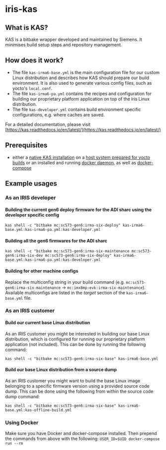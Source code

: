 # iris-kas

## What is KAS?
KAS is a bitbake wrapper developed and maintained by Siemens.
It minimises build setup steps and repository management.

## How does it work?
- The file `kas-irma6-base.yml` is the main configuration file for our custom Linux distribution and describes how KAS should prepare our build environment. It is also used to generate various config files, such as yocto's `local.conf`.
- The file `kas-irma6-pa.yml` contains the recipes and configuration for building our proprietary platform application on top of the iris Linux distribution.
- The file `kas-developer.yml` contains build environment specific configurations, e.g. where caches are saved.

For a detailed documentation, please visit [https://kas.readthedocs.io/en/latest/](https://kas.readthedocs.io/en/latest/)

## Prerequisites 
- either a [native KAS installation](https://kas.readthedocs.io/en/latest/userguide.html#dependencies-installation) on a [host system prepared for yocto builds](https://www.yoctoproject.org/docs/3.1/mega-manual/mega-manual.html#brief-compatible-distro) or an installed and running [docker daemon](https://docs.docker.com/engine/install/), as well as [docker-compose](https://docs.docker.com/compose/install/)

## Example usages

### As an IRIS developer

#### Building the current gen6 deploy firmware for the ADI sharc using the developer specific config
`kas shell -c "bitbake mc:sc573-gen6:irma-six-deploy" kas-irma6-base.yml:kas-irma6-pa.yml:kas-developer.yml`

#### Building all the gen6 firmwares for the ADI sharc
`kas shell -c "bitbake mc:sc573-gen6:irma-six-maintenance mc:sc573-gen6:irma-six-dev mc:sc573-gen6:irma-six-deploy" kas-irma6-base.yml:kas-irma6-pa.yml:kas-developer.yml`

#### Building for other machine configs
Replace the multiconfig string in your build command (e.g. `mc:sc573-gen6:irma-six-maintenance` -> `mc:imx8mp-evk:irma-six-maintenance`).
Available multiconfigs are listed in the *target* section of the `kas-irma6-base.yml` file.

### As an IRIS customer

#### Build our current base Linux distribution
As an IRIS customer you might be interested in building our base Linux distribution, which is configured for running our proprietary platform application (not included). This can be done by running the following command:

`kas shell -c "bitbake mc:sc573-gen6:irma-six-base" kas-irma6-base.yml`

#### Build our base Linux distribution from a source dump
As an IRIS customer you might want to build the base Linux image belonging to a specific firmware version using a provided source code dump. This can be done using the following from within the source code dump command:

`kas shell -c "bitbake mc:sc573-gen6:irma-six-base" kas-irma6-base.yml:kas-offline-build.yml`

### Using Docker

Make sure you have Docker and docker-compose installed. Then prepend the commands from above with the following:
`USER_ID=$UID docker-compose run --rm `
